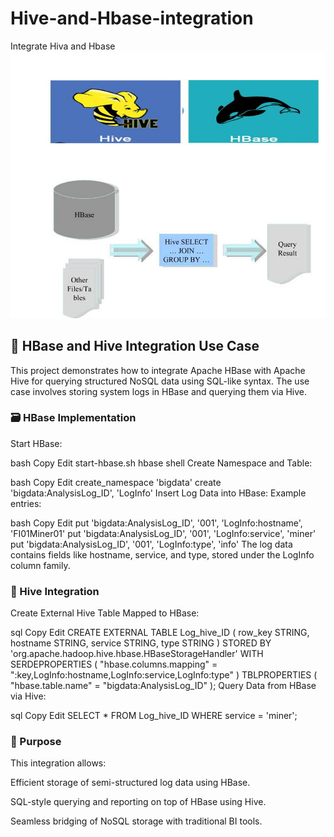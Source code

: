 # Hive-and-Hbase-integration
Integrate Hiva and Hbase
![Example Image](Pipline-Desgin/PiplineDesgin.png)
## 🧩 HBase and Hive Integration Use Case
This project demonstrates how to integrate Apache HBase with Apache Hive for querying structured NoSQL data using SQL-like syntax. The use case involves storing system logs in HBase and querying them via Hive.

### 🗃️ HBase Implementation
Start HBase:

bash
Copy
Edit
start-hbase.sh
hbase shell
Create Namespace and Table:

bash
Copy
Edit
create_namespace 'bigdata'
create 'bigdata:AnalysisLog_ID', 'LogInfo'
Insert Log Data into HBase:
Example entries:

bash
Copy
Edit
put 'bigdata:AnalysisLog_ID', '001', 'LogInfo:hostname', 'FI01Miner01'
put 'bigdata:AnalysisLog_ID', '001', 'LogInfo:service', 'miner'
put 'bigdata:AnalysisLog_ID', '001', 'LogInfo:type', 'info'
The log data contains fields like hostname, service, and type, stored under the LogInfo column family.

### 🐝 Hive Integration
Create External Hive Table Mapped to HBase:

sql
Copy
Edit
CREATE EXTERNAL TABLE Log_hive_ID (
  row_key STRING,
  hostname STRING,
  service STRING,
  type STRING
)
STORED BY 'org.apache.hadoop.hive.hbase.HBaseStorageHandler'
WITH SERDEPROPERTIES (
  "hbase.columns.mapping" = ":key,LogInfo:hostname,LogInfo:service,LogInfo:type"
)
TBLPROPERTIES (
  "hbase.table.name" = "bigdata:AnalysisLog_ID"
);
Query Data from HBase via Hive:

sql
Copy
Edit
SELECT * FROM Log_hive_ID WHERE service = 'miner';
### 🎯 Purpose
This integration allows:

Efficient storage of semi-structured log data using HBase.

SQL-style querying and reporting on top of HBase using Hive.

Seamless bridging of NoSQL storage with traditional BI tools.
